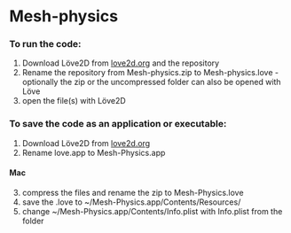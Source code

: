 # Mesh-physics
### To run the code:
  1. Download Löve2D from [love2d.org](https://love2d.org) and the repository
  2. Rename the repository from Mesh-physics.zip to Mesh-physics.love
    - optionally the zip or the uncompressed folder can also be opened with Löve
  3. open the file(s) with Löve2D

### To save the code as an application or executable:
  1. Download Löve2D from [love2d.org](https://love2d.org)
  2. Rename love.app to Mesh-Physics.app
#### Mac
  3. compress the files and rename the zip to Mesh-Physics.love
  4. save the .love to ~/Mesh-Physics.app/Contents/Resources/
  5. change ~/Mesh-Physics.app/Contents/Info.plist with Info.plist from the folder
